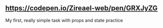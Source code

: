 ## https://codepen.io/Zireael-web/pen/GRXJyZG

My first, really simple task with props and state practice
